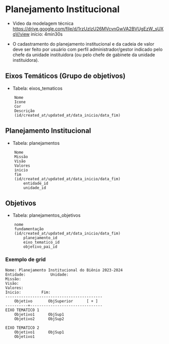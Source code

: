 #   Planejamento Institucional

-   Video da modelagem técnica
https://drive.google.com/file/d/1rzUzlzU26MVcvnGwVA2BVUgEzW_sUXqV/view
início: 4min30s

-   O cadastramento do planejamento institucional e da cadeia de valor deve ser feito por usuário com perfil administrador/gestor indicado pelo chefe da unidade instituidora (ou pelo chefe de gabinete da unidade instituidora).

##  Eixos Temáticos (Grupo de objetivos)
-   Tabela: eixos_tematicos
~~~   
    Nome
    Icone
    Cor
    Descrição
    (id/created_at/updated_at/data_inicio/data_fim)
~~~

##  Planejamento Institucional
-   Tabela: planejamentos
~~~
    Nome
    Missão
    Visão
    Valores
    inicio
    fim
    (id/created_at/updated_at/data_inicio/data_fim)
        entidade_id
        unidade_id
~~~

##  Objetivos
-   Tabela: planejamentos_objetivos
~~~
    nome
    fundamentação
    (id/created_at/updated_at/data_inicio/data_fim)
        planejamento_id
        eixo_tematico_id
        objetivo_pai_id
~~~

### Exemplo de grid
~~~
Nome: Planejamento Institucional do Biênio 2023-2024
Entidade:           Unidade:
Missão:
Visão:
Valores:
Inicio:         Fim:
-------------------------------------------
    Objetivo       ObjSuperior      [ + ]
----------+--------------------------------
EIXO TEMATICO 1
    Objetivo1      ObjSup1
    Objetivo2      ObjSup2

EIXO TEMATICO 2
    Objetivo1      ObjSup1
    Objetivo1    
~~~